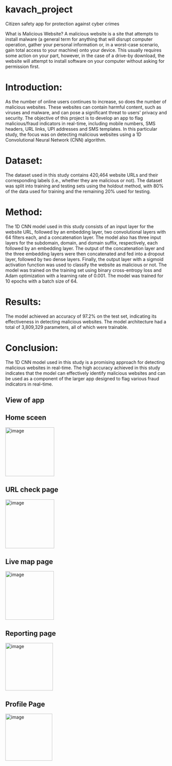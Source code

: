 # kavach_project
Citizen safety app for protection against cyber crimes



What is Malicious Website? A malicious website is a site that attempts to install malware (a general term for anything that will disrupt computer operation, gather your personal information or, in a worst-case scenario, gain total access to your machine) onto your device. This usually requires some action on your part, however, in the case of a drive-by download, the website will attempt to install software on your computer without asking for permission first.


# Introduction:
As the number of online users continues to increase, so does the number of malicious websites. These websites can contain harmful content, such as viruses and malware, and can pose a significant threat to users' privacy and security. 
The objective of this project is to develop an app to flag malicious/fraud indicators in real-time, including mobile numbers, SMS headers, URL links, UPI addresses and SMS templates. In this particular study, the focus was on detecting malicious websites using a 1D Convolutional Neural Network (CNN) algorithm.

# Dataset:
The dataset used in this study contains 420,464 website URLs and their corresponding labels (i.e., whether they are malicious or not). The dataset was split into training and testing sets using the holdout method, with 80% of the data used for training and the remaining 20% used for testing.

# Method:


The 1D CNN model used in this study consists of an input layer for the website URL, followed by an embedding layer, two convolutional layers with 64 filters each, and a concatenation layer.
 The model also has three input layers for the subdomain, domain, and domain suffix, respectively, each followed by an embedding layer. 
The output of the concatenation layer and the three embedding layers were then concatenated and fed into a dropout layer, followed by two dense layers.
Finally, the output layer with a sigmoid activation function was used to classify the website as malicious or not.
The model was trained on the training set using binary cross-entropy loss and Adam optimization with a learning rate of 0.001. The model was trained for 10 epochs with a batch size of 64.

# Results:
The model achieved an accuracy of 97.2% on the test set, indicating its effectiveness in detecting malicious websites. The model architecture had a total of 3,809,329 parameters, all of which were trainable.

# Conclusion:
The 1D CNN model used in this study is a promising approach for detecting malicious websites in real-time. The high accuracy achieved in this study indicates that the model can effectively identify malicious websites and can be used as a component of the larger app designed to flag various fraud indicators in real-time.
## View of app
## Home sceen
<img width="152" alt="image" src="https://user-images.githubusercontent.com/93816049/233513163-e381ce23-e4dd-45d2-a1a4-70350e1bf354.png">

## URL check page
<img width="152" alt="image" src="https://user-images.githubusercontent.com/93816049/233512805-3fbf228f-85b5-4a68-911f-7fd26ba955a1.png">

## Live map page
<img width="151" alt="image" src="https://user-images.githubusercontent.com/93816049/233512921-e5356d48-888c-49ac-9395-3ed04bc2272b.png">

## Reporting page
<img width="148" alt="image" src="https://user-images.githubusercontent.com/93816049/233513618-79523bfd-05fc-44d4-83c4-5d57e8505560.png">

## Profile Page
<img width="146" alt="image" src="https://user-images.githubusercontent.com/93816049/233513311-533c06a9-7a34-4df5-ad11-88bf1a397ec9.png">



